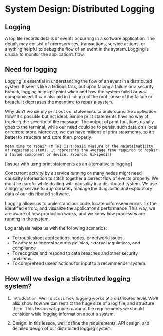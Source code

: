 # System Design: Distributed Logging
## Logging
A log file records details of events occurring in a software application. The details may consist of microservices, transactions, service actions, or anything helpful to debug the flow of an event in the system. Logging is crucial to monitor the application’s flow.

## Need for logging
Logging is essential in understanding the flow of an event in a distributed system. It seems like a tedious task, but upon facing a failure or a security breach, logging helps pinpoint when and how the system failed or was compromised. It can also aid in finding out the root cause of the failure or breach. It decreases the meantime to repair a system.

Why don’t we simply print out our statements to understand the application flow? It’s possible but not ideal. Simple print statements have no way of tracking the severity of the message. The output of print functions usually goes to the terminal, while our need could be to persist such data on a local or remote store. Moreover, we can have millions of print statements, so it’s better to structure and store them properly.
```
Mean time to repair (MTTR) is a basic measure of the maintainability of repairable items. It represents the average time required to repair a failed component or device. (Source: Wikipedia)
```
[Issues with using print statements as an alternative to logging]

Concurrent activity by a service running on many nodes might need causality information to stitch together a correct flow of events properly. We must be careful while dealing with causality in a distributed system. We use a logging service to appropriately manage the diagnostic and exploratory data of our distributed software.

Logging allows us to understand our code, locate unforeseen errors, fix the identified errors, and visualize the application’s performance. This way, we are aware of how production works, and we know how processes are running in the system.

Log analysis helps us with the following scenarios:
- To troubleshoot applications, nodes, or network issues.
- To adhere to internal security policies, external regulations, and compliance.
- To recognize and respond to data breaches and other security problems.
- To comprehend users’ actions for input to a recommender system.


## How will we design a distributed logging system?
1. Introduction: We’ll discuss how logging works at a distributed level. We’ll also show how we can restrict the huge size of a log file, and structure them. This lesson will guide us about the requirements we should consider while logging information about a system.

2. Design: In this lesson, we’ll define the requirements, API design, and detailed design of our distributed logging system.
